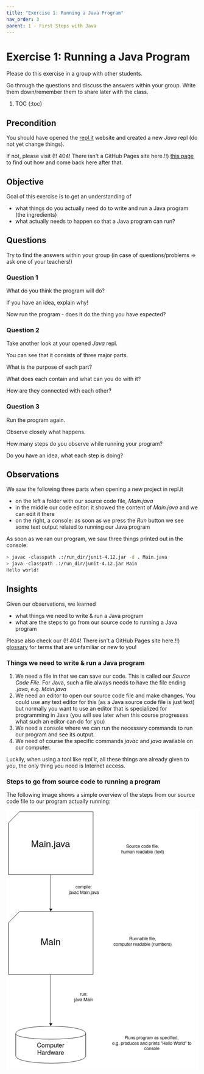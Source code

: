 ```yaml
---
title: "Exercise 1: Running a Java Program"
nav_order: 3
parent: 1 - First Steps with Java
---
```


# Exercise 1: Running a Java Program
Please do this exercise in a group with other students.

Go through the questions and discuss the answers within your group.
Write them down/remember them to share later with the class.

1. TOC
{:toc}

## Precondition
You should have opened the [repl.it](https://repl.it/) website and created a new *Java* repl (do not yet change things).

If not, please visit (!! 404! There isn't a GitHub Pages site here.!!) [this page](/replit) to find out how and come back here after that.

## Objective
Goal of this exercise is to get an understanding of
* what things do you actually need do to write and run a Java program (the ingredients)
* what actually needs to happen so that a Java program can run?

## Questions
Try to find the answers within your group (in case of questions/problems => ask one of your teachers!)

### Question 1
What do you think the program will do?

If you have an idea, explain why!

Now run the program - does it do the thing you have expected?

### Question 2
Take another look at your opened *Java* repl.

You can see that it consists of three major parts.

What is the purpose of each part?

What does each contain and what can you do with it?

How are they connected with each other?

### Question 3
Run the program again.

Observe closely what happens.

How many steps do you observe while running your program?

Do you have an idea, what each step is doing?

## Observations
We saw the following three parts when opening a new project in repl.it
* on the left a folder with our source code file, _Main.java_
* in the middle our code editor: it showed the content of _Main.java_ and we can edit it there
* on the right, a console: as soon as we press the *Run* button we see some text output related to running our Java program

As soon as we ran our program, we saw three things printed out in the console:
```bash
> javac -classpath .:/run_dir/junit-4.12.jar -d . Main.java
> java -classpath .:/run_dir/junit-4.12.jar Main
Hello world!
```

## Insights
Given our observations, we learned
* what things we need to write & run a Java program
* what are the steps to go from our source code to running a Java program

Please also check our (!! 404! There isn't a GitHub Pages site here.!!) [glossary](/glossary) for terms that are unfamiliar or new to you!

### Things we need to write & run a Java program
1. We need a file in that we can save our code. This is called our *Source Code File*. For Java, such a file always needs to have the file ending *.java*, e.g. *Main.java*
2. We need an editor to open our source code file and make changes. You could use any text editor for this (as a Java source code file is just text) but normally you want to use an editor that is specialized for programming in Java (you will see later when this course progresses what such an editor can do for you)
3. We need a console where we can run the necessary commands to run our program and see its output.
4. We need of course the specific commands *javac* and *java* available on our computer.

Luckily, when using a tool like *repl.it*, all these things are already given to you, the only thing you need is Internet access.

### Steps to go from source code to running a program

The following image shows a simple overview of the steps from our source code file to our program actually running:

![compile and run java](javarunsteps.png)

